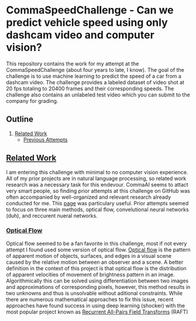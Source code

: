# CommaSpeedChallenge - Can we predict vehicle speed using only dashcam video and computer vision?

This repository contains the work for my attempt at the CommaSpeedChallenge (about four years to late, I know). The goal of the challenge is to use machine learning to predict the speed of a car from a dashcam video. The challenge provides a labeled dataset of video shot at 20 fps totaling to 20400 frames and their corresponding speeds. The challenge also contains an unlabeled test video which you can submit to the company for grading. 


## Outline
1. [Related Work](https://github.com/garrett-partenza-us/CommaSpeedChallenge/blob/master/README.md#Background-Research)
   * [Previous Attempts](https://github.com/garrett-partenza-us/CommaSpeedChallenge/blob/master/README.md#Previous-Attempts)

## [Related Work](#Related-Work)
I am entering this challenge with minimal to no computer vision experience. All of my prior projects are in natural language processing, so related work research was a necessary task for this endevour. CommaAI seems to attact very smart people, so finding prior attempts at this challenge on GitHub was often accompanied by well-organized and relevant research already conducted for me. This [page](https://github.com/ryanchesler/comma-speed-challenge/blob/master/README.md) was particulary useful. Prior attempts seemed to focus on three main methods, optical flow, convelutional neural networks (duh), and reccurent nueral networks.

### [Optical Flow](https://github.com/garrett-partenza-us/CommaSpeedChallenge/blob/master/README.md#Optical-Flow)
Optical flow seemed to be a fan favorite in this challenge, most if not every attempt I found used some version of optical flow. [Optical flow](https://en.wikipedia.org/wiki/Optical_flow) is the pattern of apparent motion of objects, surfaces, and edges in a visual scene caused by the relative motion between an observer and a scene. A better definition in the context of this project is that optical flow is the distribution of apparent velocities of movement of brightness pattern in an image. Algorithmically this can be solved using differentiation between two images and approximations of corresponding pixels, however, this method results in two unknowns and thus is unsolvable without aditional constraints. While there are numerous mathematical approaches to fix this issue, recent approaches have found success in using deep learning (shocker) with the most popular project known as [Recurrent All-Pairs Field Transforms](https://arxiv.org/abs/2003.12039) (RAFT)
